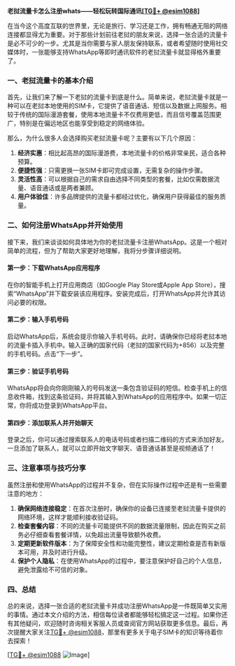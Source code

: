 **老挝流量卡怎么注册whats——轻松玩转国际通讯[[TG💪+ @esim1088](https://t.me/s/esim1088)]**

在当今这个高度互联的世界里，无论是旅行、学习还是工作，拥有畅通无阻的网络连接都显得尤为重要。对于那些计划前往老挝的朋友来说，选择一张合适的流量卡是必不可少的一步。尤其是当你需要与家人朋友保持联系，或者希望随时使用社交媒体时，一张能够支持WhatsApp等即时通讯软件的老挝流量卡就显得格外重要了。

### 一、老挝流量卡的基本介绍

首先，让我们来了解一下老挝的流量卡到底是什么。简单来说，老挝流量卡就是一种可以在老挝本地使用的SIM卡，它提供了语音通话、短信以及数据上网服务。相较于传统的国际漫游套餐，使用本地流量卡不仅费用更低，而且信号覆盖范围更广，特别是在偏远地区也能享受到稳定的网络体验。

那么，为什么很多人会选择购买老挝流量卡呢？主要有以下几个原因：

1. **经济实惠**：相比起高昂的国际漫游费，本地流量卡的价格非常亲民，适合各种预算。
2. **便捷性强**：只需更换一张SIM卡即可完成设置，无需复杂的操作步骤。
3. **灵活性高**：可以根据自己的需求自由选择不同类型的套餐，比如仅需数据流量、语音通话或是两者兼顾。
4. **用户体验佳**：许多品牌提供的流量卡都经过优化，确保用户获得最佳的服务质量。

### 二、如何注册WhatsApp并开始使用

接下来，我们来谈谈如何具体地为你的老挝流量卡注册WhatsApp。这是一个相对简单的流程，但为了帮助大家更好地理解，我将分步骤详细说明。

#### 第一步：下载WhatsApp应用程序

在你的智能手机上打开应用商店（如Google Play Store或Apple App Store），搜索“WhatsApp”并下载安装该应用程序。安装完成后，打开WhatsApp并允许其访问必要的权限。

#### 第二步：输入手机号码

启动WhatsApp后，系统会提示你输入手机号码。此时，请确保你已经将老挝本地的流量卡插入手机中。输入正确的国家代码（老挝的国家代码为+856）以及完整的手机号码。点击“下一步”。

#### 第三步：验证手机号码

WhatsApp将会向你刚刚输入的号码发送一条包含验证码的短信。检查手机上的信息收件箱，找到这条验证码，并将其输入到WhatsApp的应用程序中。如果一切正常，你将成功登录到WhatsApp平台。

#### 第四步：添加联系人并开始聊天

登录之后，你可以通过搜索联系人的电话号码或者扫描二维码的方式来添加好友。一旦添加了联系人，就可以立即开始文字聊天、语音通话甚至是视频通话了！

### 三、注意事项与技巧分享

虽然注册和使用WhatsApp的过程并不复杂，但在实际操作过程中还是有一些需要注意的地方：

1. **确保网络连接稳定**：在首次注册时，确保你的设备已连接至老挝流量卡提供的网络环境，这样才能顺利接收验证码。
2. **检查套餐内容**：不同的流量卡可能提供不同的数据流量限制，因此在购买之前务必仔细查看套餐详情，以免超出流量导致额外收费。
3. **定期更新软件版本**：为了保障安全性和功能完整性，建议定期检查是否有新版本可用，并及时进行升级。
4. **保护个人隐私**：在使用WhatsApp的过程中，要注意保护好自己的个人信息，避免泄露给不可信的对象。

### 四、总结

总的来说，选择一张合适的老挝流量卡并成功注册WhatsApp是一件既简单又实用的事情。通过本文介绍的方法，相信每位读者都能够轻松搞定这一过程。如果你还有其他疑问，欢迎随时咨询相关客服人员或查阅官方网站获取更多信息。最后，再次提醒大家关注[TG💪+ @esim1088](https://t.me/s/esim1088)，那里有更多关于电子SIM卡的知识等待着你去探索！

[[TG💪+ @esim1088](https://t.me/s/esim1088) ![Image](https://i.postimg.cc/4NQfJmqS/Snipaste-2025-05-13-00-14-12.png)]